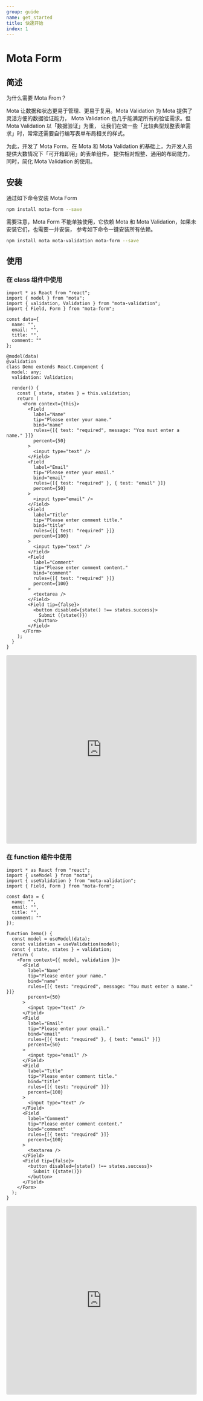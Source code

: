 ```yaml
---
group: guide
name: get_started
title: 快速开始
index: 1
---
```


# Mota Form

## 简述

为什么需要 Mota From？

Mota 让数据和状态更易于管理、更易于复用。Mota Validation 为 Mota 提供了灵活方便的数据验证能力，
Mota Validation 也几乎能满足所有的验证需求。但 Mota Validation 以「数据验证」为重，
让我们在做一些「比较典型规整表单需求」时，常常还需要自行编写表单布局相关的样式。

为此，开发了 Mota Form，在 Mota 和 Mota Validation 的基础上，为开发人员提供大数情况下「可开箱即用」的表单组件。
提供相对规整、通用的布局能力，同时，简化 Mota Validation 的使用。

## 安装

通过如下命令安装 Mota Form

```bash
npm install mota-form --save 
```

需要注意，Mota Form 不能单独使用，它依赖 Mota 和 Mota Validation，如果未安装它们，也需要一并安装，
参考如下命令一键安装所有依赖。

```bash
npm install mota mota-validation mota-form --save
```

## 使用

### 在 class 组件中使用

```tsx
import * as React from "react";
import { model } from "mota";
import { validation, Validation } from "mota-validation";
import { Field, Form } from "mota-form";

const data={
  name: "",
  email: "",
  title: "",
  comment: ""
};

@model(data)
@validation
class Demo extends React.Component {
  model: any;
  validation: Validation;

  render() {
    const { state, states } = this.validation;
    return (
      <Form context={this}>
        <Field
          label="Name"
          tip="Please enter your name."
          bind="name"
          rules={[{ test: "required", message: "You must enter a name." }]}
          percent={50}
        >
          <input type="text" />
        </Field>
        <Field
          label="Email"
          tip="Please enter your email."
          bind="email"
          rules={[{ test: "required" }, { test: "email" }]}
          percent={50}
        >
          <input type="email" />
        </Field>
        <Field
          label="Title"
          tip="Please enter comment title."
          bind="title"
          rules={[{ test: "required" }]}
          percent={100}
        >
          <input type="text" />
        </Field>
        <Field
          label="Comment"
          tip="Please enter comment content."
          bind="comment"
          rules={[{ test: "required" }]}
          percent={100}
        >
          <textarea />
        </Field>
        <Field tip={false}>
          <button disabled={state() !== states.success}>
            Submit ({state()})
          </button>
        </Field>
      </Form>
    );
  }
}
```

<iframe src="https://codesandbox.io/embed/mota-form-example-class-13hvd?fontsize=14&hidenavigation=1&view=preview" title="mota-form-example-class" allow="geolocation; microphone; camera; midi; vr; accelerometer; gyroscope; payment; ambient-light-sensor; encrypted-media; usb" style="width:100%; height:500px; border:0; border-radius: 4px; overflow:hidden;" sandbox="allow-modals allow-forms allow-popups allow-scripts allow-same-origin"></iframe>

### 在 function 组件中使用

```tsx
import * as React from "react";
import { useModel } from "mota";
import { useValidation } from "mota-validation";
import { Field, Form } from "mota-form";

const data = {
  name: "",
  email: "",
  title: "",
  comment: ""
});

function Demo() {
  const model = useModel(data);
  const validation = useValidation(model);
  const { state, states } = validation;
  return (
    <Form context={{ model, validation }}>
      <Field
        label="Name"
        tip="Please enter your name."
        bind="name"
        rules={[{ test: "required", message: "You must enter a name." }]}
        percent={50}
      >
        <input type="text" />
      </Field>
      <Field
        label="Email"
        tip="Please enter your email."
        bind="email"
        rules={[{ test: "required" }, { test: "email" }]}
        percent={50}
      >
        <input type="email" />
      </Field>
      <Field
        label="Title"
        tip="Please enter comment title."
        bind="title"
        rules={[{ test: "required" }]}
        percent={100}
      >
        <input type="text" />
      </Field>
      <Field
        label="Comment"
        tip="Please enter comment content."
        bind="comment"
        rules={[{ test: "required" }]}
        percent={100}
      >
        <textarea />
      </Field>
      <Field tip={false}>
        <button disabled={state() !== states.success}>
          Submit ({state()})
        </button>
      </Field>
    </Form>
  );
}
```

<iframe src="https://codesandbox.io/embed/mota-form-example-hook-j0mtq?fontsize=14&hidenavigation=1&view=preview" title="mota-form-example-hook" allow="geolocation; microphone; camera; midi; vr; accelerometer; gyroscope; payment; ambient-light-sensor; encrypted-media; usb" style="width:100%; height:500px; border:0; border-radius: 4px; overflow:hidden;" sandbox="allow-modals allow-forms allow-popups allow-scripts allow-same-origin"></iframe>